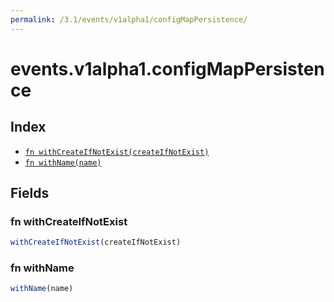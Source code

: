 ```yaml
---
permalink: /3.1/events/v1alpha1/configMapPersistence/
---
```


# events.v1alpha1.configMapPersistence



## Index

* [`fn withCreateIfNotExist(createIfNotExist)`](#fn-withcreateifnotexist)
* [`fn withName(name)`](#fn-withname)

## Fields

### fn withCreateIfNotExist

```ts
withCreateIfNotExist(createIfNotExist)
```



### fn withName

```ts
withName(name)
```

